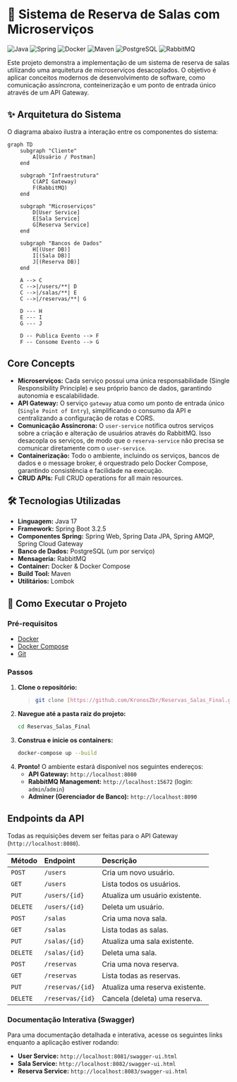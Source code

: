 # 🚀 Sistema de Reserva de Salas com Microserviços

![Java](https://img.shields.io/badge/Java-17-blue.svg)
![Spring](https://img.shields.io/badge/Spring_Boot-3.2.5-green.svg)
![Docker](https://img.shields.io/badge/Docker-blue.svg)
![Maven](https://img.shields.io/badge/Maven-red.svg)
![PostgreSQL](https://img.shields.io/badge/PostgreSQL-blue.svg)
![RabbitMQ](https://img.shields.io/badge/RabbitMQ-orange.svg)

Este projeto demonstra a implementação de um sistema de reserva de salas utilizando uma arquitetura de microserviços desacoplados. O objetivo é aplicar conceitos modernos de desenvolvimento de software, como comunicação assíncrona, conteinerização e um ponto de entrada único através de um API Gateway.

## ✨ Arquitetura do Sistema

O diagrama abaixo ilustra a interação entre os componentes do sistema:

```mermaid
graph TD
    subgraph "Cliente"
        A[Usuário / Postman]
    end

    subgraph "Infraestrutura"
        C(API Gateway)
        F(RabbitMQ)
    end

    subgraph "Microserviços"
        D[User Service]
        E[Sala Service]
        G[Reserva Service]
    end

    subgraph "Bancos de Dados"
        H[(User DB)]
        I[(Sala DB)]
        J[(Reserva DB)]
    end

    A --> C
    C -->|/users/**| D
    C -->|/salas/**| E
    C -->|/reservas/**| G

    D --- H
    E --- I
    G --- J

    D -- Publica Evento --> F
    F -- Consome Evento --> G
```

## Core Concepts

* **Microserviços:** Cada serviço possui uma única responsabilidade (Single Responsibility Principle) e seu próprio banco de dados, garantindo autonomia e escalabilidade.
* **API Gateway:** O serviço `gateway` atua como um ponto de entrada único (`Single Point of Entry`), simplificando o consumo da API e centralizando a configuração de rotas e CORS.
* **Comunicação Assíncrona:** O `user-service` notifica outros serviços sobre a criação e alteração de usuários através do RabbitMQ. Isso desacopla os serviços, de modo que o `reserva-service` não precisa se comunicar diretamente com o `user-service`.
* **Containerização:** Todo o ambiente, incluindo os serviços, bancos de dados e o message broker, é orquestrado pelo Docker Compose, garantindo consistência e facilidade na execução.
* **CRUD APIs:** Full CRUD operations for all main resources.

## 🛠️ Tecnologias Utilizadas

* **Linguagem:** Java 17
* **Framework:** Spring Boot 3.2.5
* **Componentes Spring:** Spring Web, Spring Data JPA, Spring AMQP, Spring Cloud Gateway
* **Banco de Dados:** PostgreSQL (um por serviço)
* **Mensageria:** RabbitMQ
* **Container:** Docker & Docker Compose
* **Build Tool:** Maven
* **Utilitários:** Lombok

## 🚀 Como Executar o Projeto

### Pré-requisitos
* [Docker](https://www.docker.com/get-started)
* [Docker Compose](https://docs.docker.com/compose/install/)
* [Git](https://git-scm.com/)

### Passos
1.  **Clone o repositório:**
    >```sh
    >git clone [https://github.com/KronosZbr/Reservas_Salas_Final.git](https://github.com/KronosZbr/Reservas_Salas_Final.git)
    >```
2.  **Navegue até a pasta raiz do projeto:**
    ```sh
    cd Reservas_Salas_Final
    ```
3.  **Construa e inicie os containers:**
    ```sh
    docker-compose up --build
    ```
4.  **Pronto!** O ambiente estará disponível nos seguintes endereços:
    * **API Gateway:** `http://localhost:8080`
    * **RabbitMQ Management:** `http://localhost:15672` (login: `admin`/`admin`)
    * **Adminer (Gerenciador de Banco):** `http://localhost:8090`

## Endpoints da API

Todas as requisições devem ser feitas para o API Gateway (`http://localhost:8080`).

| Método   | Endpoint                  | Descrição                           |
| :------- | :------------------------ | :---------------------------------- |
| `POST`   | `/users`                  | Cria um novo usuário.               |
| `GET`    | `/users`                  | Lista todos os usuários.            |
| `PUT`    | `/users/{id}`             | Atualiza um usuário existente.      |
| `DELETE` | `/users/{id}`             | Deleta um usuário.                  |
| `POST`   | `/salas`                  | Cria uma nova sala.                 |
| `GET`    | `/salas`                  | Lista todas as salas.               |
| `PUT`    | `/salas/{id}`             | Atualiza uma sala existente.        |
| `DELETE` | `/salas/{id}`             | Deleta uma sala.                    |
| `POST`   | `/reservas`               | Cria uma nova reserva.              |
| `GET`    | `/reservas`               | Lista todas as reservas.            |
| `PUT`    | `/reservas/{id}`          | Atualiza uma reserva existente.     |
| `DELETE` | `/reservas/{id}`          | Cancela (deleta) uma reserva.       |

### Documentação Interativa (Swagger)
Para uma documentação detalhada e interativa, acesse os seguintes links enquanto a aplicação estiver rodando:
* **User Service:** `http://localhost:8081/swagger-ui.html`
* **Sala Service:** `http://localhost:8082/swagger-ui.html`
* **Reserva Service:** `http://localhost:8083/swagger-ui.html`
